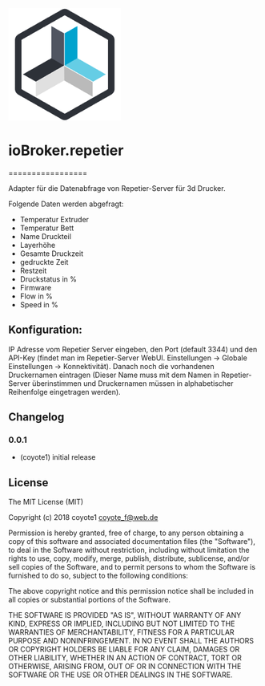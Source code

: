 ![Logo](admin/repetier.png)
# ioBroker.repetier
=================

Adapter für die Datenabfrage von Repetier-Server für 3d Drucker.

Folgende Daten werden abgefragt:

- Temperatur Extruder
- Temperatur Bett
- Name Druckteil
- Layerhöhe
- Gesamte Druckzeit
- gedruckte Zeit
- Restzeit
- Druckstatus in %
- Firmware
- Flow in %
- Speed in %


## Konfiguration:

IP Adresse vom Repetier Server eingeben, den Port (default 3344) und den API-Key (findet man im Repetier-Server WebUI. Einstellungen -> Globale Einstellungen -> Konnektivität). Danach noch die vorhandenen Druckernamen eintragen (Dieser Name muss mit dem Namen in Repetier-Server überinstimmen und Druckernamen müssen in alphabetischer Reihenfolge eingetragen werden).


## Changelog

### 0.0.1
* (coyote1) initial release

## License

The MIT License (MIT)

Copyright (c) 2018 coyote1 <coyote_f@web.de>

Permission is hereby granted, free of charge, to any person obtaining a copy
of this software and associated documentation files (the "Software"), to deal
in the Software without restriction, including without limitation the rights
to use, copy, modify, merge, publish, distribute, sublicense, and/or sell
copies of the Software, and to permit persons to whom the Software is
furnished to do so, subject to the following conditions:

The above copyright notice and this permission notice shall be included in
all copies or substantial portions of the Software.

THE SOFTWARE IS PROVIDED "AS IS", WITHOUT WARRANTY OF ANY KIND, EXPRESS OR
IMPLIED, INCLUDING BUT NOT LIMITED TO THE WARRANTIES OF MERCHANTABILITY,
FITNESS FOR A PARTICULAR PURPOSE AND NONINFRINGEMENT. IN NO EVENT SHALL THE
AUTHORS OR COPYRIGHT HOLDERS BE LIABLE FOR ANY CLAIM, DAMAGES OR OTHER
LIABILITY, WHETHER IN AN ACTION OF CONTRACT, TORT OR OTHERWISE, ARISING FROM,
OUT OF OR IN CONNECTION WITH THE SOFTWARE OR THE USE OR OTHER DEALINGS IN
THE SOFTWARE.
